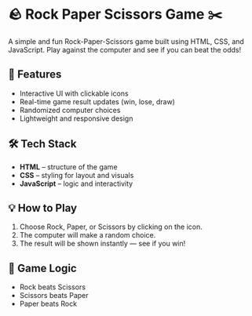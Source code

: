 # 🪨 Rock Paper Scissors Game ✂️

A simple and fun Rock-Paper-Scissors game built using HTML, CSS, and JavaScript. Play against the computer and see if you can beat the odds!

## 🚀 Features
- Interactive UI with clickable icons
- Real-time game result updates (win, lose, draw)
- Randomized computer choices
- Lightweight and responsive design

## 🛠️ Tech Stack
- **HTML** – structure of the game
- **CSS** – styling for layout and visuals
- **JavaScript** – logic and interactivity

## 💡 How to Play
1. Choose Rock, Paper, or Scissors by clicking on the icon.
2. The computer will make a random choice.
3. The result will be shown instantly — see if you win!

## 🧠 Game Logic
- Rock beats Scissors
- Scissors beats Paper
- Paper beats Rock
